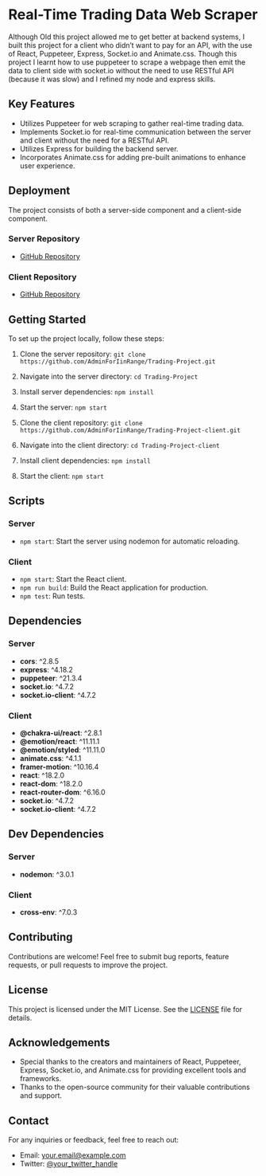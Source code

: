 # Real-Time Trading Data Web Scraper

Although Old this project allowed me to get better at backend systems, I built this project for a client who didn’t want to pay for an API, with the use of React, Puppeteer, Express, Socket.io and Animate.css. Though this project I learnt how to use puppeteer to scrape a webpage then emit the data to client side with socket.io without the need to use RESTful API (because it was slow) and I refined my node and express skills. 

## Key Features

- Utilizes Puppeteer for web scraping to gather real-time trading data.
- Implements Socket.io for real-time communication between the server and client without the need for a RESTful API.
- Utilizes Express for building the backend server.
- Incorporates Animate.css for adding pre-built animations to enhance user experience.

## Deployment

The project consists of both a server-side component and a client-side component. 

### Server Repository
- [GitHub Repository](https://github.com/AdminForIinRange/Trading-Project)

### Client Repository
- [GitHub Repository](https://github.com/AdminForIinRange/Trading-Project-client)

## Getting Started

To set up the project locally, follow these steps:

1. Clone the server repository: `git clone https://github.com/AdminForIinRange/Trading-Project.git`
2. Navigate into the server directory: `cd Trading-Project`
3. Install server dependencies: `npm install`
4. Start the server: `npm start`

5. Clone the client repository: `git clone https://github.com/AdminForIinRange/Trading-Project-client.git`
6. Navigate into the client directory: `cd Trading-Project-client`
7. Install client dependencies: `npm install`
8. Start the client: `npm start`

## Scripts

### Server

- `npm start`: Start the server using nodemon for automatic reloading.

### Client

- `npm start`: Start the React client.
- `npm run build`: Build the React application for production.
- `npm test`: Run tests.

## Dependencies

### Server

- **cors**: ^2.8.5
- **express**: ^4.18.2
- **puppeteer**: ^21.3.4
- **socket.io**: ^4.7.2
- **socket.io-client**: ^4.7.2

### Client

- **@chakra-ui/react**: ^2.8.1
- **@emotion/react**: ^11.11.1
- **@emotion/styled**: ^11.11.0
- **animate.css**: ^4.1.1
- **framer-motion**: ^10.16.4
- **react**: ^18.2.0
- **react-dom**: ^18.2.0
- **react-router-dom**: ^6.16.0
- **socket.io**: ^4.7.2
- **socket.io-client**: ^4.7.2

## Dev Dependencies

### Server

- **nodemon**: ^3.0.1

### Client

- **cross-env**: ^7.0.3

## Contributing

Contributions are welcome! Feel free to submit bug reports, feature requests, or pull requests to improve the project.

## License

This project is licensed under the MIT License. See the [LICENSE](LICENSE) file for details.

## Acknowledgements

- Special thanks to the creators and maintainers of React, Puppeteer, Express, Socket.io, and Animate.css for providing excellent tools and frameworks.
- Thanks to the open-source community for their valuable contributions and support.

## Contact

For any inquiries or feedback, feel free to reach out:

- Email: your.email@example.com
- Twitter: [@your_twitter_handle](https://twitter.com/your_twitter_handle)

